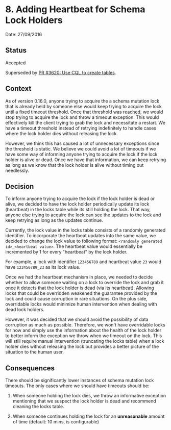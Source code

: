 # 8. Adding Heartbeat for Schema Lock Holders

Date: 27/09/2016

## Status

Accepted

Superseded by [PR #3620: Use CQL to create tables](https://github.com/palantir/atlasdb/pull/3620).

## Context

As of version 0.16.0, anyone trying to acquire the a schema mutation lock that is already held by someone else
would keep trying to acquire the lock until a fixed timeout threshold. Once that threshold was reached, we would
stop trying to acquire the lock and throw a timeout exception. This would effectively kill the client trying to grab
the lock and necessitate a restart. We have a timeout threshold instead of retrying indefinitely to handle cases
where the lock holder dies without releasing the lock.

However, we think this has caused a lot of unnecessary exceptions since the threshold is static. We believe we could
avoid a lot of timeouts if we have some way of informing anyone trying to acquire the lock if the lock holder is alive
or dead. Once we have that information, we can keep retrying as long as we know that the lock holder is alive without
 timing out needlessly. 

## Decision

To inform anyone trying to acquire the lock if the lock holder is dead or alive, we decided to have the lock holder 
periodically update its lock (heartbeat) in the locks table while its still holding the lock. That way, anyone else 
trying to acquire the lock can see the updates to the lock and keep retrying as long as the updates continue.

Currently, the lock value in the locks table consists of a randomly generated identifier. To incorporate the heartbeat 
updates into the same value, we decided to change the lock value to following format: 
`<randomly generated id>_<heartbeat value>`. The heartbeat value would essentially be incremented by 1 for every 
"heartbeat" by the lock holder.

For example, a lock with identifier `123456789` and heartbeat value `23` would have `123456789_23` as its lock value.

Once we had the heartbeat mechanism in place, we needed to decide whether to allow someone waiting on a lock
to override the lock and grab it once it detects that the lock holder is dead (via its heartbeat). Allowing locks
that could be overridden weakened the guarantee provided by the lock and could cause corruption in rare situations. 
On the plus side, overridable locks would minimize human intervention when dealing with dead lock holders.

However, it was decided that we should avoid the possibility of data corruption as much as possible. Therefore, we won't 
have overridable locks for now and simply use the information about the health of the lock holder to better inform
the exception we throw when we timeout on the lock. This will still require manual intervention (truncating the locks
table) when a lock holder dies without releasing the lock but provides a better picture of the situation
to the human user.

## Consequences

There should be significantly lower instances of schema mutation lock timeouts. The only cases where we should have 
timeouts should be:

1. When someone holding the lock dies, we throw an informative exception mentioning that we suspect the lock holder 
is dead and recommend cleaning the locks table.

2. When someone continues holding the lock for an **unreasonable** amount of time (default: 10 mins, is configurable)